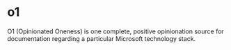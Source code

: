 # o1
O1 (Opinionated Oneness) is one complete, positive opinionation source for documentation regarding a particular Microsoft technology stack.
